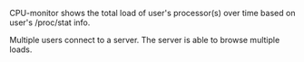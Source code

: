CPU-monitor shows the total load of user's processor(s) over time based on user's /proc/stat info.

Multiple users connect to a server. The server is able to browse multiple loads.
